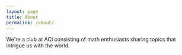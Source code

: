```yaml
---
layout: page
title: About
permalink: /about/
---
```


We're a club at ACI consisting of math enthusiasts sharing topics that intrigue us with the world.